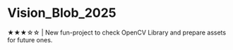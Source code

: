 # Vision_Blob_2025
★★★☆☆ | New fun-project to check OpenCV Library and prepare assets for future ones.
